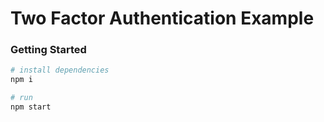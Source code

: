 # Two Factor Authentication Example

### Getting Started

```sh
# install dependencies
npm i

# run
npm start
```
